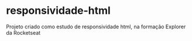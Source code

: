 # responsividade-html
Projeto criado como estudo de responsividade html, na formação Explorer da Rocketseat
